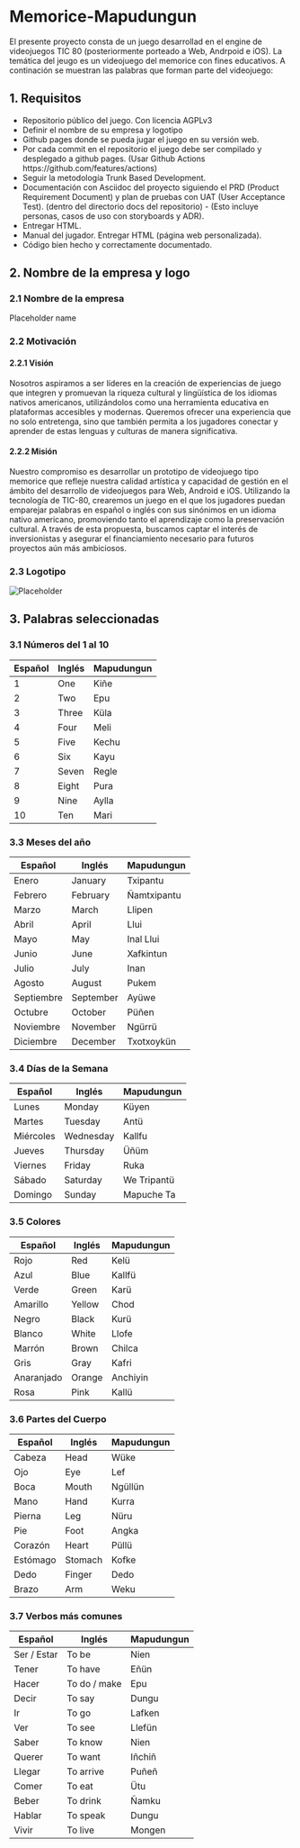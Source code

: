 # Memorice-Mapudungun

El presente proyecto consta de un juego desarrollad en el engine de videojuegos TIC 80 (posteriormente porteado a Web, Andrpoid e iOS).
La temática del jeugo es un videojuego del memorice con fines educativos.
A continación se muestran las palabras que forman parte del videojuego:

## 1. Requisitos
<ul>
    <li>Repositorio público del juego. Con licencia AGPLv3</li>
    <li>Definir el nombre de su empresa y logotipo</li>
    <li>Github pages donde se pueda jugar el juego en su versión web.</li>
    <li>Por cada commit en el repositorio el juego debe ser compilado y desplegado a github pages. (Usar Github Actions https://github.com/features/actions)</li>
    <li>Seguir la metodología Trunk Based Development.</li>
    <li>Documentación con Asciidoc del proyecto siguiendo el PRD (Product Requirement Document) y plan de pruebas con UAT (User Acceptance Test). (dentro del directorio docs del repositorio) - (Esto incluye personas, casos de uso con storyboards y ADR).</li>
    <li> Entregar HTML.</li>
    <li>Manual del jugador. Entregar HTML (página web personalizada).</li>
    <li>Código bien hecho y correctamente documentado.</li>
</ul>

## 2. Nombre de la empresa y logo
### 2.1 Nombre de la empresa
Placeholder name
### 2.2 Motivación
#### 2.2.1 Visión
Nosotros aspiramos a ser líderes en la creación de experiencias de juego que integren y promuevan la riqueza cultural y lingüística de los idiomas nativos americanos, utilizándolos como una herramienta educativa en plataformas accesibles y modernas. Queremos ofrecer una experiencia que no solo entretenga, sino que también permita a los jugadores conectar y aprender de estas lenguas y culturas de manera significativa.
#### 2.2.2 Misión
Nuestro compromiso es desarrollar un prototipo de videojuego tipo memorice que refleje nuestra calidad artística y capacidad de gestión en el ámbito del desarrollo de videojuegos para Web, Android e iOS. Utilizando la tecnología de TIC-80, crearemos un juego en el que los jugadores puedan emparejar palabras en español o inglés con sus sinónimos en un idioma nativo americano, promoviendo tanto el aprendizaje como la preservación cultural. A través de esta propuesta, buscamos captar el interés de inversionistas y asegurar el financiamiento necesario para futuros proyectos aún más ambiciosos.
### 2.3 Logotipo
![Placeholder](https://static.wikia.nocookie.net/sonic-x9874/images/6/6f/Sonic_135.png/revision/latest/thumbnail/width/360/height/360?cb=20160226182328)

## 3. Palabras seleccionadas

### 3.1 Números del 1 al 10
| Español | Inglés | Mapudungun |
| ------- | ------ | ---------- |
| 1       | One    | Kiñe       |
| 2       | Two    | Epu        |
| 3       | Three  | Küla       |
| 4       | Four   | Meli       |
| 5       | Five   | Kechu      |
| 6       | Six    | Kayu       |
| 7       | Seven  | Regle      |
| 8       | Eight  | Pura       |
| 9       | Nine   | Aylla      |
| 10      | Ten    | Mari       |


### 3.3 Meses del año
| Español    | Inglés    | Mapudungun  |
| ---------- | --------- | ----------- |
| Enero      | January   | Txipantu    |
| Febrero    | February  | Ñamtxipantu |
| Marzo      | March     | Llipen      |
| Abril      | April     | Llui        |
| Mayo       | May       | Inal Llui   |
| Junio      | June      | Xafkintun   |
| Julio      | July      | Inan        |
| Agosto     | August    | Pukem       |
| Septiembre | September | Ayüwe       |
| Octubre    | October   | Püñen       |
| Noviembre  | November  | Ngürrü      |
| Diciembre  | December  | Txotxoykün  |


### 3.4 Días de la Semana
| Español    | Inglés    | Mapudungun   |
| ---------- | --------- | ------------ |
| Lunes      | Monday    | Küyen        |
| Martes     | Tuesday   | Antü         |
| Miércoles  | Wednesday | Kallfu       |
| Jueves     | Thursday  | Üñüm         |
| Viernes    | Friday    | Ruka         |
| Sábado     | Saturday  | We Tripantü  |
| Domingo    | Sunday    | Mapuche Ta   |


### 3.5 Colores
| Español    | Inglés   | Mapudungun |
| ---------- | -------- | ---------- |
| Rojo       | Red      | Kelü       |
| Azul       | Blue     | Kallfü     |
| Verde      | Green    | Karü       |
| Amarillo   | Yellow   | Chod       |
| Negro      | Black    | Kurü       |
| Blanco     | White    | Llofe      |
| Marrón     | Brown    | Chilca     |
| Gris       | Gray     | Kafri      |
| Anaranjado | Orange   | Anchiyin   |
| Rosa       | Pink     | Kallü      |


### 3.6 Partes del Cuerpo
| Español  | Inglés   | Mapudungun |
| -------- | -------- | ---------- |
| Cabeza   | Head     | Wüke       |
| Ojo      | Eye      | Lef        |
| Boca     | Mouth    | Ngüllün    |
| Mano     | Hand     | Kurra      |
| Pierna   | Leg      | Nüru       |
| Pie      | Foot     | Angka      |
| Corazón  | Heart    | Püllü      |
| Estómago | Stomach  | Kofke      |
| Dedo     | Finger   | Dedo       |
| Brazo    | Arm      | Weku       |


### 3.7 Verbos más comunes
| Español      | Inglés        | Mapudungun |
| ------------ | ------------- | ---------- |
| Ser / Estar  | To be         | Nien       |
| Tener        | To have       | Eñün       |
| Hacer        | To do / make  | Epu        |
| Decir        | To say        | Dungu      |
| Ir           | To go         | Lafken     |
| Ver          | To see        | Llefün     |
| Saber        | To know       | Nien       |
| Querer       | To want       | Iñchiñ     |
| Llegar       | To arrive     | Puñeñ      |
| Comer        | To eat        | Ütu        |
| Beber        | To drink      | Ñamku      |
| Hablar       | To speak      | Dungu      |
| Vivir        | To live       | Mongen      |



